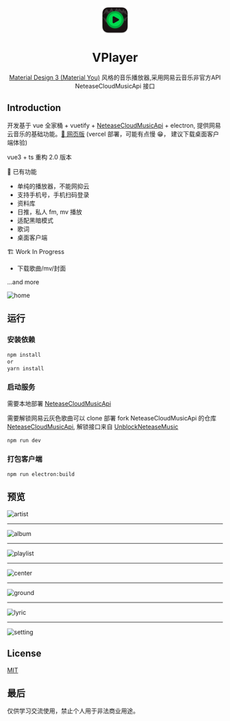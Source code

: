 <p align="center">
  <img width="64" align="center" src="./doc/logo.png">
</p>
<h1 align="center">
  VPlayer
</h1>
<p align="center">
    <a href="https://m3.material.io/" target="_blank"> Material Design 3 (Material You)</a> 风格的音乐播放器,采用网易云音乐非官方API NeteaseCloudMusicApi 接口
</p>

## Introduction

开发基于 vue 全家桶 + vuetify + [NeteaseCloudMusicApi](https://github.com/Binaryify/NeteaseCloudMusicApi) + electron, 提供网易云音乐的基础功能。[🎵 网页版](https://v-player.vercel.app/) (vercel 部署，可能有点慢 😁， 建议下载桌面客户端体验)

vue3 + ts 重构 2.0 版本

🎨 已有功能

- 单纯的播放器，不能网抑云
- 支持手机号，手机扫码登录
- 资料库
- 日推，私人 fm, mv 播放
- 适配黑暗模式
- 歌词
- 桌面客户端

🏗 Work In Progress

- 下载歌曲/mv/封面

...and more

<picture>
  <source media="(prefers-color-scheme: dark)" srcset="https://user-images.githubusercontent.com/22021419/176350540-463dd27b-14a8-4b4a-bcb4-0ef9174c580e.png">
  <img width="1920" alt="home" src="https://user-images.githubusercontent.com/22021419/176350547-7f1b6d6d-0af9-4a6f-8a7f-f406d26f9d5f.png">
</picture>

## 运行

### 安装依赖

```
npm install
or
yarn install
```

### 启动服务

需要本地部署 [NeteaseCloudMusicApi](https://github.com/Binaryify/NeteaseCloudMusicApi)

需要解锁网易云灰色歌曲可以 clone 部署 fork NeteaseCloudMusicApi 的仓库 [NeteaseCloudMusicApi](https://github.com/GuMengYu/NeteaseCloudMusicApi), 解锁接口来自 [UnblockNeteaseMusic](https://github.com/UnblockNeteaseMusic/server)

```
npm run dev
```

### 打包客户端

```
npm run electron:build
```

## 预览

<picture>
  <source media="(prefers-color-scheme: dark)" srcset="https://user-images.githubusercontent.com/22021419/171577554-b327e276-7fb2-43a3-a2ef-71486b8fad4e.png">
  <img alt="artist" src="https://user-images.githubusercontent.com/22021419/171577562-d01b073e-036d-4030-b266-8835cf20211b.png">
</picture>

<hr>
<picture>
  <source media="(prefers-color-scheme: dark)" srcset="https://user-images.githubusercontent.com/22021419/171577531-2becfb40-a4f5-40fa-8aa4-1f4bbdebf457.png">
  <img alt="album" src="https://user-images.githubusercontent.com/22021419/171577547-1ae54a78-3267-4723-8e31-fceeffa5d7fd.png">
</picture>
<hr>
<picture>
  <source media="(prefers-color-scheme: dark)" srcset="https://user-images.githubusercontent.com/22021419/171577643-24cd2c38-f3dd-45b9-9c08-abd5c4b0e10e.png">
  <img alt="playlist" src="https://user-images.githubusercontent.com/22021419/171577650-ac978f49-8df3-4e75-80ca-5707a2106ab8.png">
</picture>
<hr>
<picture>
  <source media="(prefers-color-scheme: dark)" srcset="https://user-images.githubusercontent.com/22021419/171577571-11444997-775e-4750-b6ae-bcf73aa0402b.png">
  <img alt="center" src="https://user-images.githubusercontent.com/22021419/171577576-00f045b5-d35b-4597-9288-50887bdb3699.png">
</picture>
<hr>
<picture>
  <source media="(prefers-color-scheme: dark)" srcset="https://user-images.githubusercontent.com/22021419/171577603-39d2efba-327b-4054-92f6-4c3eb08d47ca.png">
  <img alt="ground" src="https://user-images.githubusercontent.com/22021419/171577611-3ed58e5b-9bbc-4f40-a183-1565502a4d25.png">
</picture>
<hr>
<picture>
  <source media="(prefers-color-scheme: dark)" srcset="https://user-images.githubusercontent.com/22021419/171577631-6c1d71eb-95a7-484c-be69-e09cbd8dff06.png">
  <img alt="lyric" src="https://user-images.githubusercontent.com/22021419/171577639-ca54b4e9-d451-4f6a-b2ec-7626478da430.png">
</picture>
<hr>
<picture>
  <source media="(prefers-color-scheme: dark)" srcset="https://user-images.githubusercontent.com/22021419/171577655-3bb75577-af8c-4eaa-88f5-79858783a15b.png">
  <img alt="setting" src="https://user-images.githubusercontent.com/22021419/171577657-af2e01d6-00f5-4f26-9c57-ce684c90205d.png">
</picture>

## License

[MIT](/LICENSE)

## 最后

仅供学习交流使用，禁止个人用于非法商业用途。
